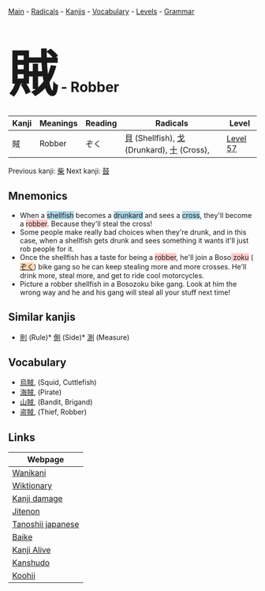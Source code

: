 <style> bigfont {font-size: 100px}</style>
[Main](../README.md) -
[Radicals](../radicals.md) -
[Kanjis](../kanjis.md) -
[Vocabulary](../vocabulary.md) -
[Levels](../levels.md) -
[Grammar](../grammar.md)
# <bigfont> 賊</bigfont> - Robber 

| Kanji | Meanings | Reading | Radicals | Level |
| --- | --- | --- | --- | --- |
| 賊 | Robber | ぞく | [貝](../radicals/貝.md) (Shellfish), [戈](../radicals/戈.md) (Drunkard), [十](../radicals/十.md) (Cross),  | [Level 57](../levels/wk_level57.md) |

Previous kanji: [柴](柴.md) Next kanji: [鼓](鼓.md) 

## Mnemonics
 * When a <span style="background-color:#ADD8E6"> shellfish</span> becomes a <span style="background-color:#ADD8E6"> drunkard</span> and sees a <span style="background-color:#ADD8E6"> cross</span>, they'll become a <span style="background-color:#ffcccb"> robber</span>. Because they'll steal the cross!
* Some people make really bad choices when they're drunk, and in this case, when a shellfish gets drunk and sees something it wants it'll just rob people for it.
* Once the shellfish has a taste for being a <span style="background-color:#ffcccb"> robber</span>, he'll join a Boso<span style="background-color:#ffcccb"> zoku</span> (<span style="background-color:#fed8b1"> [ぞく](https://jisho.org/search/ぞく)</span>) bike gang so he can keep stealing more and more crosses. He'll drink more, steal more, and get to ride cool motorcycles.
* Picture a robber shellfish in a Bosozoku bike gang. Look at him the wrong way and he and his gang will steal all your stuff next time!


## Similar kanjis
 * [則](則.md) (Rule)* [側](側.md) (Side)* [測](測.md) (Measure)


## Vocabulary
 * [烏賊](../vocabulary/賊.md), (Squid, Cuttlefish)
* [海賊](../vocabulary/賊.md), (Pirate)
* [山賊](../vocabulary/賊.md), (Bandit, Brigand)
* [盗賊](../vocabulary/賊.md), (Thief, Robber)



## Links 

| Webpage |
| --- |
| [Wanikani          ](https://www.wanikani.com/kanji/賊) |
| [Wiktionary        ](https://en.wiktionary.org/wiki/賊) |
| [Kanji damage      ](http://www.kanjidamage.com/kanji/search?utf8=✓&q=賊) |
| [Jitenon           ](https://jitenon.com/kanji/賊) |
| [Tanoshii japanese ](https://www.tanoshiijapanese.com/dictionary/kanji.cfm?k=賊) |
| [Baike             ](https://baike.baidu.com/item/賊) |
| [Kanji Alive       ](https://app.kanjialive.com/賊) |
| [Kanshudo          ](https://www.kanshudo.com/searchmn?q=賊) |
| [Koohii            ](https://kanji.koohii.com/study/kanji/賊) |
